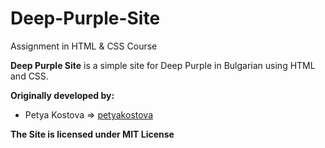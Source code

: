# Deep-Purple-Site

Assignment in HTML & CSS Course

**Deep Purple Site** is a simple site for Deep Purple in Bulgarian using HTML and CSS. 

**Originally developed by:**
* Petya Kostova => [petyakostova](https://github.com/petyakostova)

**The Site is licensed under MIT License**
